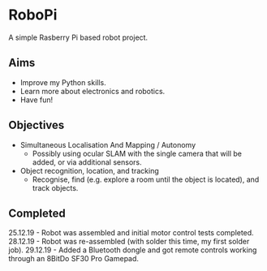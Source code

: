 # RoboPi

A simple Rasberry Pi based robot project.

## Aims
- Improve my Python skills.
- Learn more about electronics and robotics.
- Have fun!


## Objectives
- Simultaneous Localisation And Mapping / Autonomy
  - Possibly using ocular SLAM with the single camera that will be added, or via additional sensors.
- Object recognition, location, and tracking
  - Recognise, find (e.g. explore a room until the object is located), and track objects.

## Completed
25.12.19 - Robot was assembled and initial motor control tests completed.
28.12.19 - Robot was re-assembled (with solder this time, my first solder job).
29.12.19 - Added a Bluetooth dongle and got remote controls working through an 8BitDo SF30 Pro Gamepad.
